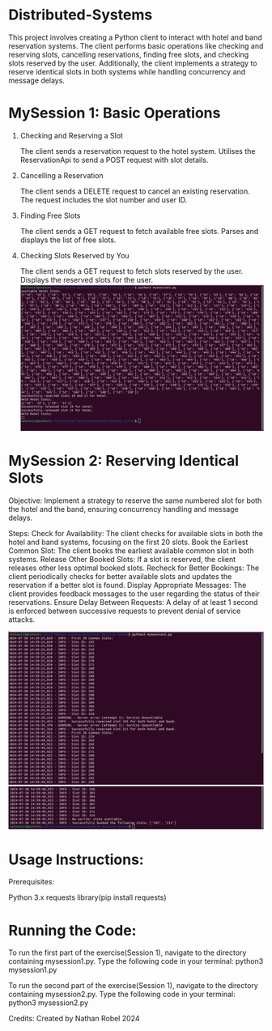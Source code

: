 # Distributed-Systems



This project involves creating a Python client to interact with hotel and band reservation systems. The client performs basic operations like checking and reserving slots, cancelling reservations, finding free slots, and checking slots reserved by the user. Additionally, the client implements a strategy to reserve identical slots in both systems while handling concurrency and message delays.
# MySession 1: Basic Operations

1. Checking and Reserving a Slot

    The client sends a reservation request to the hotel system.
    Utilises the ReservationApi to send a POST request with slot details.

2. Cancelling a Reservation

    The client sends a DELETE request to cancel an existing reservation.
    The request includes the slot number and user ID.

3. Finding Free Slots

    The client sends a GET request to fetch available free slots.
    Parses and displays the list of free slots.

4. Checking Slots Reserved by You

    The client sends a GET request to fetch slots reserved by the user.
    Displays the reserved slots for the user.
![mySession1](mySession1.png)


 # MySession 2: Reserving Identical Slots

Objective:
Implement a strategy to reserve the same numbered slot for both the hotel and the band, ensuring concurrency handling and message delays.

Steps:
    Check for Availability:
        The client checks for available slots in both the hotel and band systems, focusing on the first 20 slots.
    Book the Earliest Common Slot:
        The client books the earliest available common slot in both systems.
    Release Other Booked Slots:
        If a slot is reserved, the client releases other less optimal booked slots.
    Recheck for Better Bookings:
        The client periodically checks for better available slots and updates the reservation if a better slot is found.
    Display Appropriate Messages:
        The client provides feedback messages to the user regarding the status of their reservations.
    Ensure Delay Between Requests:
        A delay of at least 1 second is enforced between successive requests to prevent denial of service attacks.
    
    
   ![mySession2](mySession2pt1.png)
   ![mySession2](Mysession2pt2.png)
   
        
# Usage Instructions:
Prerequisites:

Python 3.x 
requests library(pip install requests)

# Running the Code:
To run the first part of the exercise(Session 1), navigate to the directory containing mysession1.py. Type the following code in your terminal:
python3 mysession1.py

To run the second part of the exercise(Session 1), navigate to the directory containing mysession2.py. Type the following code in your terminal:
python3 mysession2.py

Credits:
Created by Nathan Robel 2024


